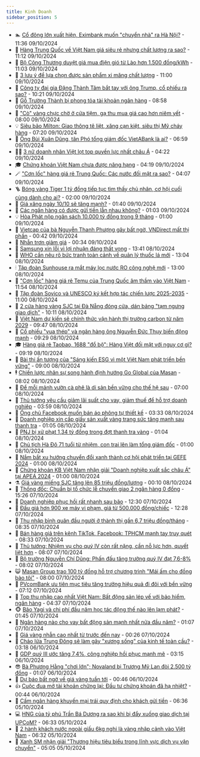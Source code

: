 ```yaml
---
title: Kinh Doanh
sidebar_position: 5
---
```


<!-- dantri-kinh-doanh:START -->
- 🏊 [Cổ đông lớn xuất hiện, Eximbank muốn &quot;chuyển nhà&quot; ra Hà Nội?](https://dantri.com.vn/kinh-doanh/co-dong-lon-xuat-hien-eximbank-muon-chuyen-nha-ra-ha-noi-20241009182202836.htm) - 11:36 09/10/2024
- 🦆 [Hàng Trung Quốc về Việt Nam giá siêu rẻ nhưng chất lượng ra sao?](https://dantri.com.vn/kinh-doanh/hang-trung-quoc-ve-viet-nam-gia-sieu-re-nhung-chat-luong-ra-sao-20241009163404767.htm) - 11:12 09/10/2024
- 🦄 [Bộ Công Thương duyệt giá mua điện gió từ Lào hơn 1.500 đồng/kWh](https://dantri.com.vn/kinh-doanh/bo-cong-thuong-duyet-gia-mua-dien-gio-tu-lao-hon-1500-dongkwh-20241009142451347.htm) - 11:03 09/10/2024
- 🌝 [3 lưu ý để lựa chọn được sản phẩm xi măng chất lượng](https://dantri.com.vn/kinh-doanh/3-luu-y-de-lua-chon-duoc-san-pham-xi-mang-chat-luong-20241009171235742.htm) - 11:00 09/10/2024
- 💃 [Công ty đại gia Đặng Thành Tâm bắt tay với ông Trump, cổ phiếu ra sao?](https://dantri.com.vn/kinh-doanh/cong-ty-dai-gia-dang-thanh-tam-bat-tay-voi-ong-trump-co-phieu-ra-sao-20241009163223736.htm) - 10:21 09/10/2024
- 🦏 [Gỗ Trường Thành bị phong tỏa tài khoản ngân hàng](https://dantri.com.vn/kinh-doanh/go-truong-thanh-bi-phong-toa-tai-khoan-ngan-hang-20241009154943361.htm) - 08:58 09/10/2024
- 🦩 [&quot;Cò&quot; vàng chực chờ ở cửa tiệm, gạ thu mua giá cao hơn niêm yết](https://dantri.com.vn/kinh-doanh/co-vang-chuc-cho-o-cua-tiem-ga-thu-mua-gia-cao-hon-niem-yet-20241009143746986.htm) - 08:00 09/10/2024
- 💡 [Siêu bão Milton: Giao thông tê liệt, xăng cạn kiệt, siêu thị Mỹ cháy hàng](https://dantri.com.vn/kinh-doanh/sieu-bao-milton-giao-thong-te-liet-xang-can-kiet-sieu-thi-my-chay-hang-20241009115408447.htm) - 07:20 09/10/2024
- 🌊 [Ông Bùi Xuân Dũng, tân Phó tổng giám đốc VietABank là ai?](https://dantri.com.vn/kinh-doanh/ong-bui-xuan-dung-tan-pho-tong-giam-doc-vietabank-la-ai-20241009100155008.htm) - 06:59 09/10/2024
- 🧑‍💻 [3 nữ doanh nhân Việt lọt top quyền lực nhất châu Á](https://dantri.com.vn/kinh-doanh/3-nu-doanh-nhan-viet-lot-top-quyen-luc-nhat-chau-a-20241009105214492.htm) - 04:22 09/10/2024
- 🎓 [Chứng khoán Việt Nam chưa được nâng hạng](https://dantri.com.vn/kinh-doanh/chung-khoan-viet-nam-chua-duoc-nang-hang-20241009111424863.htm) - 04:19 09/10/2024
- 🪄 [&quot;Cơn lốc&quot; hàng giá rẻ Trung Quốc: Các nước đối mặt ra sao?](https://dantri.com.vn/kinh-doanh/con-loc-hang-gia-re-trung-quoc-cac-nuoc-doi-mat-ra-sao-20241006153058050.htm) - 04:07 09/10/2024
- 🪜 [Bóng vàng Tiger 1 tỷ đồng tiếp tục tìm thấy chủ nhân, cơ hội cuối cùng dành cho ai?](https://dantri.com.vn/kinh-doanh/bong-vang-tiger-1-ty-dong-tiep-tuc-tim-thay-chu-nhan-co-hoi-cuoi-cung-danh-cho-ai-20241008101113971.htm) - 02:00 09/10/2024
- 🦄 [Giá xăng ngày 10/10 sẽ tăng mạnh?](https://dantri.com.vn/kinh-doanh/gia-xang-ngay-1010-se-tang-manh-20241009004113310.htm) - 01:40 09/10/2024
- 💯 [Các ngân hàng có được gửi tiền lẫn nhau không?](https://dantri.com.vn/kinh-doanh/cac-ngan-hang-co-duoc-gui-tien-lan-nhau-khong-20241009004619428.htm) - 01:03 09/10/2024
- 💡 [Hòa Phát nộp ngân sách 10.000 tỷ đồng trong 9 tháng](https://dantri.com.vn/kinh-doanh/hoa-phat-nop-ngan-sach-10000-ty-dong-trong-9-thang-20241008164608055.htm) - 01:00 09/10/2024
- 🧰 [Vietcap của bà Nguyễn Thanh Phượng gây bất ngờ, VNDirect mất thị phần](https://dantri.com.vn/kinh-doanh/vietcap-cua-ba-nguyen-thanh-phuong-gay-bat-ngo-vndirect-mat-thi-phan-20241009054521879.htm) - 00:42 09/10/2024
- 🎊 [Nhẫn trơn giảm giá](https://dantri.com.vn/kinh-doanh/nhan-tron-giam-gia-20241009001602115.htm) - 00:34 09/10/2024
- 🔭 [Samsung xin lỗi vì lợi nhuận đáng thất vọng](https://dantri.com.vn/kinh-doanh/samsung-xin-loi-vi-loi-nhuan-dang-that-vong-20241008203817933.htm) - 13:41 08/10/2024
- 💼 [WHO cần nêu rõ bức tranh toàn cảnh về quản lý thuốc lá mới](https://dantri.com.vn/kinh-doanh/who-can-neu-ro-buc-tranh-toan-canh-ve-quan-ly-thuoc-la-moi-20241008200351095.htm) - 13:04 08/10/2024
- 🕯 [Tập đoàn Sunhouse ra mắt máy lọc nước RO công nghệ mới](https://dantri.com.vn/kinh-doanh/tap-doan-sunhouse-ra-mat-may-loc-nuoc-ro-cong-nghe-moi-20241008170148629.htm) - 13:00 08/10/2024
- 🫣 [&quot;Cơn lốc&quot; hàng giá rẻ Temu của Trung Quốc âm thầm vào Việt Nam](https://dantri.com.vn/kinh-doanh/con-loc-hang-gia-re-temu-cua-trung-quoc-am-tham-vao-viet-nam-20241008164800700.htm) - 11:54 08/10/2024
- 🤠 [Tập đoàn Sovico và UNESCO ký kết hợp tác chiến lược 2025-2035](https://dantri.com.vn/kinh-doanh/tap-doan-sovico-va-unesco-ky-ket-hop-tac-chien-luoc-2025-2035-20241008164208850.htm) - 11:00 08/10/2024
- 🌈 [2 cửa hàng vàng SJC tại Đà Nẵng đóng cửa, dán bảng &quot;tạm ngưng giao dịch&quot;](https://dantri.com.vn/kinh-doanh/2-cua-hang-vang-sjc-tai-da-nang-dong-cua-dan-bang-tam-ngung-giao-dich-20241008145551507.htm) - 10:11 08/10/2024
- 🦅 [Việt Nam dự kiến sẽ chính thức vận hành thị trường carbon từ năm 2029](https://dantri.com.vn/kinh-doanh/viet-nam-du-kien-se-chinh-thuc-van-hanh-thi-truong-carbon-tu-nam-2029-20241008163859973.htm) - 09:47 08/10/2024
- 🌁 [Cổ phiếu &quot;vua thép&quot; và ngân hàng ông Nguyễn Đức Thụy biến động mạnh](https://dantri.com.vn/kinh-doanh/co-phieu-vua-thep-va-ngan-hang-ong-nguyen-duc-thuy-bien-dong-manh-20241008162128296.htm) - 09:29 08/10/2024
- 🎓 [Hàng giá rẻ Taobao, 1688 &quot;đổ bộ&quot;: Hàng Việt đối mặt với nguy cơ gì?](https://dantri.com.vn/kinh-doanh/hang-gia-re-taobao-1688-do-bo-hang-viet-doi-mat-voi-nguy-co-gi-20241006195606514.htm) - 09:19 08/10/2024
- 📝 [Bài thi ấn tượng của &quot;Sáng kiến ESG vì một Việt Nam phát triển bền vững&quot;](https://dantri.com.vn/kinh-doanh/bai-thi-an-tuong-cua-sang-kien-esg-vi-mot-viet-nam-phat-trien-ben-vung-20241008115240385.htm) - 09:00 08/10/2024
- 🕴 [Chiến lược nhân sự song hành định hướng Go Global của Masan](https://dantri.com.vn/kinh-doanh/chien-luoc-nhan-su-song-hanh-dinh-huong-go-global-cua-masan-20241008145414309.htm) - 08:02 08/10/2024
- 🧰 [Để mỗi mảnh vườn cà phê là di sản bền vững cho thế hệ sau](https://dantri.com.vn/kinh-doanh/de-moi-manh-vuon-ca-phe-la-di-san-ben-vung-cho-the-he-sau-20241007123009309.htm) - 07:00 08/10/2024
- 🤖 [Thủ tướng yêu cầu giảm lãi suất cho vay, giảm thuế để hỗ trợ doanh nghiệp](https://dantri.com.vn/kinh-doanh/thu-tuong-yeu-cau-giam-lai-suat-cho-vay-giam-thue-de-ho-tro-doanh-nghiep-20241008105626514.htm) - 03:59 08/10/2024
- 🤠 [Ông chủ Facebook muốn bán áo phông tự thiết kế](https://dantri.com.vn/kinh-doanh/ong-chu-facebook-muon-ban-ao-phong-tu-thiet-ke-20241008101814113.htm) - 03:33 08/10/2024
- 🌮 [Doanh nghiệp xin cấp giấy sản xuất vàng trang sức tăng mạnh sau thanh tra](https://dantri.com.vn/kinh-doanh/doanh-nghiep-xin-cap-giay-san-xuat-vang-trang-suc-tang-manh-sau-thanh-tra-20241008071829409.htm) - 01:05 08/10/2024
- 🦄 [PNJ bị xử phạt 1,34 tỷ đồng trong đợt thanh tra vàng](https://dantri.com.vn/kinh-doanh/pnj-bi-xu-phat-134-ty-dong-trong-dot-thanh-tra-vang-20241008075248134.htm) - 01:04 08/10/2024
- 👺 [Chủ tịch Hà Đô 71 tuổi từ nhiệm, con trai lên làm tổng giám đốc](https://dantri.com.vn/kinh-doanh/chu-tich-ha-do-71-tuoi-tu-nhiem-con-trai-len-lam-tong-giam-doc-20241008071728404.htm) - 01:00 08/10/2024
- 🤗 [Nắm bắt xu hướng chuyển đổi xanh thành cơ hội phát triển tại GEFE 2024](https://dantri.com.vn/kinh-doanh/nam-bat-xu-huong-chuyen-doi-xanh-thanh-co-hoi-phat-trien-tai-gefe-2024-20241008055111257.htm) - 01:00 08/10/2024
- 💪 [Chứng khoán KB Việt Nam nhận giải &quot;Doanh nghiệp xuất sắc châu Á&quot; tại APEA 2024](https://dantri.com.vn/kinh-doanh/chung-khoan-kb-viet-nam-nhan-giai-doanh-nghiep-xuat-sac-chau-a-tai-apea-2024-20241008073500383.htm) - 01:00 08/10/2024
- ⚗️ [Giá vàng miếng SJC tăng lên 85 triệu đồng/lượng](https://dantri.com.vn/kinh-doanh/gia-vang-mieng-sjc-tang-len-85-trieu-dongluong-20241008065410671.htm) - 00:10 08/10/2024
- 🧠 [Thống đốc: Chuẩn bị tổ chức lễ chuyển giao 2 ngân hàng 0 đồng](https://dantri.com.vn/kinh-doanh/thong-doc-chuan-bi-to-chuc-le-chuyen-giao-2-ngan-hang-0-dong-20241007214041699.htm) - 15:26 07/10/2024
- 🗽 [Doanh nghiệp phục hồi rất nhanh sau bão](https://dantri.com.vn/kinh-doanh/doanh-nghiep-phuc-hoi-rat-nhanh-sau-bao-20241007182155948.htm) - 12:30 07/10/2024
- 🫣 [Đấu giá hơn 900 xe máy vi phạm, giá từ 500.000 đồng/chiếc](https://dantri.com.vn/kinh-doanh/dau-gia-hon-900-xe-may-vi-pham-gia-tu-500000-dongchiec-20241007173141557.htm) - 12:28 07/10/2024
- 🫣 [Thu nhập bình quân đầu người ở thành thị gần 6,7 triệu đồng/tháng](https://dantri.com.vn/kinh-doanh/thu-nhap-binh-quan-dau-nguoi-o-thanh-thi-gan-67-trieu-dongthang-20241007151153103.htm) - 08:35 07/10/2024
- 🫣 [Bán hàng giả trên kênh TikTok, Facebook: TPHCM mạnh tay truy quét](https://dantri.com.vn/kinh-doanh/ban-hang-gia-tren-kenh-tiktok-facebook-tphcm-manh-tay-truy-quet-20241007152946066.htm) - 08:33 07/10/2024
- 💂 [Thủ tướng: Nhiệm vụ cho quý IV còn rất nặng, cần nỗ lực hơn, quyết liệt hơn](https://dantri.com.vn/kinh-doanh/thu-tuong-nhiem-vu-cho-quy-iv-con-rat-nang-can-no-luc-hon-quyet-liet-hon-20241007124132339.htm) - 08:07 07/10/2024
- 💫 [Bộ trưởng Nguyễn Chí Dũng: Phấn đấu tăng trưởng quý IV đạt 7,6-8%](https://dantri.com.vn/kinh-doanh/bo-truong-nguyen-chi-dung-phan-dau-tang-truong-quy-iv-dat-76-8-20241007124029783.htm) - 08:02 07/10/2024
- 😺 [Masan Group trao 100 tỷ đồng hỗ trợ chương trình &quot;Mái ấm cho đồng bào tôi&quot;](https://dantri.com.vn/kinh-doanh/masan-group-trao-100-ty-dong-ho-tro-chuong-trinh-mai-am-cho-dong-bao-toi-20241007145035278.htm) - 08:00 07/10/2024
- 🦆 [PVcomBank ưu tiên mục tiêu tăng trưởng hiệu quả đi đôi với bền vững](https://dantri.com.vn/kinh-doanh/pvcombank-uu-tien-muc-tieu-tang-truong-hieu-qua-di-doi-voi-ben-vung-20241007135530506.htm) - 07:12 07/10/2024
- 👀 [Top thu nhập cao nhất Việt Nam: Bất động sản lép vế với bảo hiểm, ngân hàng](https://dantri.com.vn/kinh-doanh/top-thu-nhap-cao-nhat-viet-nam-bat-dong-san-lep-ve-voi-bao-hiem-ngan-hang-20241007101658744.htm) - 04:37 07/10/2024
- 🐵 [Bão Yagi và chi phí đầu năm học tác động thế nào lên lạm phát?](https://dantri.com.vn/kinh-doanh/bao-yagi-va-chi-phi-dau-nam-hoc-tac-dong-the-nao-len-lam-phat-20241007083938729.htm) - 01:45 07/10/2024
- 🤖 [Ngân hàng nào cho vay bất động sản mạnh nhất nửa đầu năm?](https://dantri.com.vn/kinh-doanh/ngan-hang-nao-cho-vay-bat-dong-san-manh-nhat-nua-dau-nam-20240914191317412.htm) - 01:07 07/10/2024
- 💂 [Giá vàng nhẫn cao nhất từ trước đến nay](https://dantri.com.vn/kinh-doanh/gia-vang-nhan-cao-nhat-tu-truoc-den-nay-20241007071846304.htm) - 00:26 07/10/2024
- 🦆 [Chảo lửa Trung Đông sẽ làm gãy &quot;xương sống&quot; của kinh tế toàn cầu?](https://dantri.com.vn/kinh-doanh/chao-lua-trung-dong-se-lam-gay-xuong-song-cua-kinh-te-toan-cau-20241006004135207.htm) - 03:18 06/10/2024
- 🦅 [GDP quý III ước tăng 7,4%, công nghiệp hồi phục mạnh mẽ](https://dantri.com.vn/kinh-doanh/gdp-quy-iii-uoc-tang-74-cong-nghiep-hoi-phuc-manh-me-20241006101321916.htm) - 03:15 06/10/2024
- 😎 [Bà Phương Hằng &quot;chơi lớn&quot;; Novaland bị Trương Mỹ Lan đòi 2.500 tỷ đồng](https://dantri.com.vn/kinh-doanh/ba-phuong-hang-choi-lon-novaland-bi-truong-my-lan-doi-2500-ty-dong-20241006075852564.htm) - 01:07 06/10/2024
- 🐎 [Dự báo bất ngờ về giá vàng tuần tới](https://dantri.com.vn/kinh-doanh/du-bao-bat-ngo-ve-gia-vang-tuan-toi-20241005231157628.htm) - 00:46 06/10/2024
- 👍 [Cuộc đua mở tài khoản chững lại: Đầu tư chứng khoán đã hạ nhiệt?](https://dantri.com.vn/kinh-doanh/cuoc-dua-mo-tai-khoan-chung-lai-dau-tu-chung-khoan-da-ha-nhiet-20241005143555930.htm) - 00:44 06/10/2024
- 🦒 [Cấm ngân hàng khuyến mại trái quy định cho khách gửi tiền](https://dantri.com.vn/kinh-doanh/cam-ngan-hang-khuyen-mai-trai-quy-dinh-cho-khach-gui-tien-20241005115649410.htm) - 06:36 05/10/2024
- 💻 [HNG của tỷ phú Trần Bá Dương ra sao khi bị đẩy xuống giao dịch tại UPCoM?](https://dantri.com.vn/kinh-doanh/hng-cua-ty-phu-tran-ba-duong-ra-sao-khi-bi-day-xuong-giao-dich-tai-upcom-20241005111219730.htm) - 06:33 05/10/2024
- 👺 [2 hành khách nước ngoài giấu 6kg nghi là vàng nhập cảnh vào Việt Nam](https://dantri.com.vn/kinh-doanh/2-hanh-khach-nuoc-ngoai-giau-6kg-nghi-la-vang-nhap-canh-vao-viet-nam-20241005121640822.htm) - 06:32 05/10/2024
- 🧐 [Xanh SM nhận giải &quot;Thương hiệu tiêu biểu trong lĩnh vực dịch vụ vận chuyển&quot;](https://dantri.com.vn/kinh-doanh/xanh-sm-nhan-giai-thuong-hieu-tieu-bieu-trong-linh-vuc-dich-vu-van-chuyen-20241005114807550.htm) - 05:05 05/10/2024<!-- dantri-kinh-doanh:END -->

